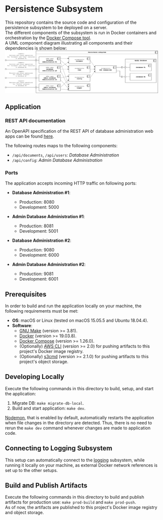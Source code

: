 # Persistence Subsystem

This repository contains the source code and configuration of the persistence subsystem to be deployed on a server.  
The different components of the subsystem is run in Docker containers and orchestration by the
[Docker Compose tool](https://docs.docker.com/compose/).  
A UML component diagram illustrating all components and their dependencies is shown below:
![Component overview](./docs/persistence-subsystem-component-diagram.png)

## Application

### REST API documentation

An OpenAPI specification of the REST API of database administration web apps can be found
[here](https://app.swaggerhub.com/apis-docs/gucl-bachelor/db-administration-web-app/1.0.0).

The following routes maps to the following components:

-   `/api/documents`, `/api/users`: _Database Administration_
-   `/api/config`: _Admin Database Administration_

### Ports

The application accepts incoming HTTP traffic on following ports:

-   **Database Administration #1**:

    -   Production: 8080
    -   Development: 5000

-   **Admin Database Administration #1**:

    -   Production: 8081
    -   Development: 5001

-   **Database Administration #2**:

    -   Production: 9080
    -   Development: 6000

-   **Admin Database Administration #2**:
    -   Production: 9081
    -   Development: 6001

## Prerequisites

In order to build and run the application locally on your machine, the following requirements must be met:

-   **OS**: macOS or Linux (tested on macOS 15.05.5 and Ubuntu 18.04.4).
-   **Software**:
    -   [GNU Make](https://www.gnu.org/software/make/) (version >= 3.81).
    -   [Docker](https://docs.docker.com/install/) (version >= 19.03.8).
    -   [Docker Compose](https://docs.docker.com/compose/install/) (version >= 1.26.0).
    -   (Optionally) [AWS CLI](https://docs.aws.amazon.com/cli/latest/userguide/install-cliv2.html) (version >= 2.0)
        for pushing artifacts to this project's Docker image registry.
    -   (Optionally) [s3cmd](https://s3tools.org/s3cmd) (version >= 2.1.0)
        for pushing artifacts to this project's object storage.

## Developing Locally

Execute the following commands in this directory to build, setup, and start the application:

1. Migrate DB: `make migrate-db-local`.
2. Build and start application: `make dev`.  

[Nodemon](https://github.com/remy/nodemon), that is enabled by default, automatically restarts the application when
file changes in the directory are detected. Thus, there is no need to rerun the `make dev` command whenever changes
are made to application code.

## Connecting to Logging Subsystem
This setup can automatically connect to the [logging](https://github.com/gucl-bachelor-project/logging-app) subsystem,
while running it locally on your machine, as external Docker network references is set up to the other setups.

## Build and Publish Artifacts
Execute the following commands in this directory to build and publish artifacts for production use: `make prod-build`
and `make prod-push`.  
As of now, the artifacts are published to this project's Docker image registry and object storage.
